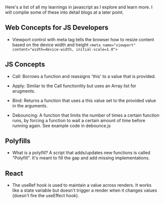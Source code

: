 Here's a list of all my learnings in javascript as I explore and learn more. I will complie some of these into detail blogs at a later point.

## Web Concepts for JS Developers

- Viewport control with meta tag tells the browser how to resize content based on the device width and height
    ```<meta name="viewport" content="width=device-width, initial-scale=1.0">```

## JS Concepts

- Call: Borrows a function and reassigns 'this' to a value that is provided.
- Apply: Similar to the Call functionlity but uses an Array list for arugments.
- Bind: Returns a function that uses a this value set to the provided value in the arguments.

- Debouncing: A function that limits the number of times a certain function runs, by forcing a function to wait a certain amount of time before running again.
              See example code in debounce.js

## Polyfills

- What is a polyfill? A script that adds/updates new functions is called "Polyfill". It's meant to fill the gap and add missing implementations.

## React

- The useRef hook is used to maintain a value across renders. It works like a state variable but doesn't trigger a render when it changes values (doesn't fire the useEffect hook).